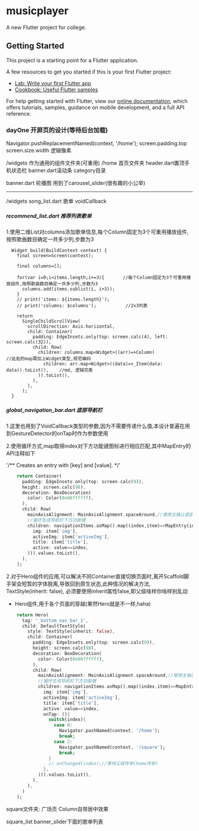 # musicplayer

A new Flutter project for college.

## Getting Started

This project is a starting point for a Flutter application.

A few resources to get you started if this is your first Flutter project:

- [Lab: Write your first Flutter app](https://flutter.dev/docs/get-started/codelab)
- [Cookbook: Useful Flutter samples](https://flutter.dev/docs/cookbook)

For help getting started with Flutter, view our
[online documentation](https://flutter.dev/docs), which offers tutorials,
samples, guidance on mobile development, and a full API reference.

### dayOne 开屏页的设计(等待后台加载)
Navigator.pushReplacementNamed(context, '/home');
screen.padding.top
screen.size.width  逻辑像素

/widgets 作为通用的组件文件夹(可重用)
/home 首页文件夹
header.dart置顶手机状态栏
banner.dart滚动条
category目录

banner.dart
轮播图
用到了carousel_slider(很有趣的小公举)

----------------------------------------------

/widgets
song_list.dart 歌单
voidCallback

##### recommend_list.dart 推荐列表歌单
1.使用二维List对columns添加歌单信息,每个Column固定为3个可重用播放组件,按照歌曲数目确定一共多少列,步数为3
```
  Widget build(BuildContext context) {
    final screen=Screen(context);

    final columns=[];

    for(var i=0;i<items.length;i+=3){       //每个Column固定为3个可重用播放组件,按照歌曲数目确定一共多少列,步数为3
      columns.add(items.sublist(i, i+3));
    }
    // print('items: ${items.length}');
    // print('columns: $columns');           //2x3列表

    return
      SingleChildScrollView(
        scrollDirection: Axis.horizontal,
        child: Container(
          padding: EdgeInsets.only(top: screen.calc(4), left: screen.calc(32)),
          child: Row(
            children: columns.map<Widget>((arr)=>Column(                        //此处的map需加上Widget类型,规范编码
              children: arr.map<Widget>((data)=>_Item(data: data)).toList(),    //md, 逻辑完美
            )).toList(),
          ),
        ),
      );
  }
```


##### global_navigation_bar.dart 底部导航栏
1.这里也用到了VoidCallback类型的参数,因为不需要传递什么值,本设计普遍在用到GestureDetector的onTap时作为参数使用
 
2.使用循环方式,map取得index对下方功能键图标进行相应匹配,其中MapEntry的API注释如下

'/** Creates an entry with [key] and [value]. */'

```dart
    return Container(
      padding: EdgeInsets.only(top: screen.calc(9)),
      height: screen.calc(98),
      decoration: BoxDecoration(
        color: Color(0x66ffffff),
      ),
      child: Row(
        mainAxisAlignment: MainAxisAlignment.spaceAround,//使用主轴让底部图标空间相同
        //循环生成导航栏下方功能键
        children: navigationItems.asMap().map((index,item)=>MapEntry(index, NavigationBarItem(
          img: item['img'],
          activeImg: item['activeImg'],
          title: item['title'],
          active: value==index,
        ))).values.toList(),
      ),
    );
```

2.对于Hero组件的应用,可以解决不同Container直接切换页面时,离开Scaffold脚手架会短暂的字体脱离,导致回到原生状态,此种情况的解决方法,
TextStyle(inherit: false), 必须要使用inherit属性false,即父级啥样你啥样别乱动
 - Hero组件,用于各个页面的穿越(果然Hero就是不一样,haha)
```dart
    return Hero(
      tag: '_bottom_nav_bar_1',
      child: DefaultTextStyle(
        style: TextStyle(inherit: false),
        child: Container(
          padding: EdgeInsets.only(top: screen.calc(9)),
          height: screen.calc(98),
          decoration: BoxDecoration(
            color: Color(0x66ffffff),
          ),
          child: Row(
            mainAxisAlignment: MainAxisAlignment.spaceAround,//使用主轴让底部图标空间相同
            //循环生成导航栏下方功能键
            children: navigationItems.asMap().map((index,item)=>MapEntry(index, NavigationBarItem(
              img: item['img'],
              activeImg: item['activeImg'],
              title: item['title'],
              active: value==index,
              onTap: (){
                switch(index){
                  case 0:
                    Navigator.pushNamed(context, '/home');
                    break;
                  case 2:
                    Navigator.pushNamed(context, '/square');
                    break;
                }
                // onChanged(index);//等待父级传参(home传参)
              },
            ))).values.toList(),
          ),
        ),
      )
    );
```
 
square文件夹: 广场页
Column自带居中效果




square_list banner_slider下面的歌单列表

































































































































